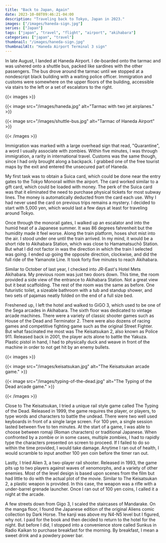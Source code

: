 ```yaml
---
title: "Back to Japan, Again"
date: 2023-10-08T09:46:21-04:00
description: "Traveling back to Tokyo, Japan in 2023."
images: ["/images/haneda-sign.jpg"]
series: ["Japan"]
tags: ["japan", "travel", "flight", "airport", "akihabara"]
categories: ["japan", "travel"]
thumbnail: "/images/haneda-sign.jpg"
thumbnailAlt: "Haneda Airport Terminal 3 sign"
---
```


In late August, I landed at Haneda Airport. I de-boarded onto the tarmac and was ushered onto a shuttle bus, packed like sardines with the other passengers. The bus drove around the tarmac until we stopped at a nondescript black building with a waiting police officer. Immigration and customs were somewhere on the upper floors of the building, accessible via stairs to the left or a set of escalators to the right.

{{< images >}}

{{< image src="/images/haneda.jpg" alt="Tarmac with two jet airplanes." >}}

{{< image src="/images/shuttle-bus.jpg" alt="Tarmac of Haneda Airport" >}}

{{< /images >}}

Immigration was marked with a large overhead sign that read, "Quarantine", a word I usually associate with zombies. Within five minutes, I was through immigration, a rarity in international travel. Customs was the same though, since I had only brought along a backpack. I grabbed one of the free tourist maps by the exit and entered the unsecured part of Haneda.

My first task was to obtain a Suica card, which could be done near the entry gates to the Tokyo Monorail within the airport. The card worked similar to a gift card, which could be loaded with money. The perk of the Suica card was that it eliminated the need to purchase physical tickets for most subway lines. The money is automatically deducted from the card each use. Why I had never used the card on previous trips remains a mystery. I decided to start with 5,000 yen, which would last a few days at least for traveling around Tokyo.

Once through the monorail gates, I walked up an escalator and into the humid heat of a Japanese summer. It was 86 degrees fahrenheit but the humidity made it feel worse. Along the train platform, hoses shot mist into the air. I stood under one until the train arrived. In my mind, it would be a short ride to Akihabara Station, which was close to Hamamatsuchō Station. But what I did not factor in was the direction in which the train I selected was going. I ended up going the opposite direction, clockwise, and did the full ride of the Yamanote Line. It took forty five minutes to reach Akihabara.

Similar to October of last year, I checked into JR-East's Hotel Mets Akihabara. My previous room was just two doors down. This time, the room provided a side view of the entrance to Akihabara Station. Not a great view but it beat scaffolding. The rest of the room was the same as before. One futuristic toilet, a sizeable bathroom with a tub and standup shower, and two sets of pajamas neatly folded on the end of a full size bed.

Freshened up, I left the hotel and walked to GiGO 3, which used to be one of the Sega arcades in Akihabara. The sixth floor was dedicated to vintage arcade machines. There were a variety of classic shooter games such as House of the Dead and Terminator 2. There were also dozens of racing games and competitive fighting game such as the original Street Fighter. But what fascinated me most was The Keisatsukan 2, also known as Police 911. Released back in 2001, the player acts alone to battle the Yakuza. Plastic pistol in hand, I had to physically duck and weave in front of the machine in order to not get hit by an enemy bullets.

{{< images >}}

{{< image src="/images/keisatsukan.jpg" alt="The Keisatsukan arcade game." >}}

{{< image src="/images/typing-of-the-dead.jpg" alt="The Typing of the Dead arcade game." >}}

{{< /images >}}

Close to The Keisatsukan, I tried a unique rail style game called The Typing of the Dead. Released in 1999, the game requires the player, or players, to type words and characters to battle the undead. There were two well used keyboards in front of a single large screen. For 100 yen, a single session lasted between five to ten minutes. At the start of a game, I was able to choose between romaji (Roman characters) or traditional Japanese. When confronted by a zombie or in some cases, multiple zombies, I had to rapidly type the characters presented on screen to proceed. If I failed to do so within the time provided, I would take damage. Anytime I ran out of health, I would scramble to input another 100 yen coin before the timer ran out.

Lastly, I tried Alien 3, a two-player rail shooter. Released in 1993, the game pits up to two players against waves of xenomorphs, and a variety of other enemies. Most of the level design is based upon scenes from the film but had little to do with the actual plot of the movie. Similar to The Keisatsukan 2, a plastic weapon is provided. In this case, the weapon was a rifle with a under-barrel grenade launcher. Once I ran out of 100 yen coins, I called it a night at the arcade.

A few streets down from Gigo 3, I scaled the staircases of Mandarake. On the manga floor, I found the Japanese edition of the original Aliens comic collection by Dark Horse. The kanji was above my N4-N5 level but I figured, why not. I paid for the book and then decided to return to the hotel for the night. But before I did, I stopped into a convenience store called Sunkus in Radio Kaikan to purchase breakfast for the morning. By breakfast, I mean a sweet drink and a powdery power bar.
